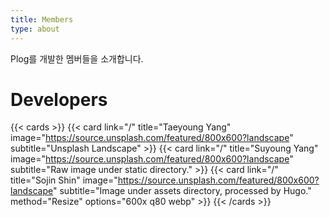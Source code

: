 ```yaml
---
title: Members
type: about
---
```

Plog를 개발한 멤버들을 소개합니다.

# Developers
{{< cards >}}
{{< card link="/" title="Taeyoung Yang" image="https://source.unsplash.com/featured/800x600?landscape" subtitle="Unsplash Landscape" >}}
{{< card link="/" title="Suyoung Yang" image="https://source.unsplash.com/featured/800x600?landscape" subtitle="Raw image under static directory." >}}
{{< card link="/" title="Sojin Shin" image="https://source.unsplash.com/featured/800x600?landscape" subtitle="Image under assets directory, processed by Hugo." method="Resize" options="600x q80 webp" >}}
{{< /cards >}}

